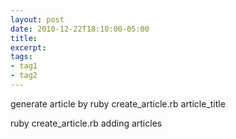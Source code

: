 ```yaml
---
layout: post
date: 2010-12-22T18:10:00-05:00
title: 
excerpt: 
tags:
- tag1
- tag2
---
```


generate article by
ruby create_article.rb article_title

ruby create_article.rb adding articles